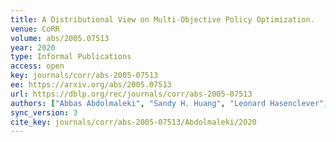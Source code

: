 ```yaml
---
title: A Distributional View on Multi-Objective Policy Optimization.
venue: CoRR
volume: abs/2005.07513
year: 2020
type: Informal Publications
access: open
key: journals/corr/abs-2005-07513
ee: https://arxiv.org/abs/2005.07513
url: https://dblp.org/rec/journals/corr/abs-2005-07513
authors: ["Abbas Abdolmaleki", "Sandy H. Huang", "Leonard Hasenclever", "Michael Neunert", "H. Francis Song", "Martina Zambelli", "Murilo F. Martins", "Nicolas Heess", "Raia Hadsell", "Martin A. Riedmiller"]
sync_version: 3
cite_key: journals/corr/abs-2005-07513/Abdolmaleki/2020
---
```


